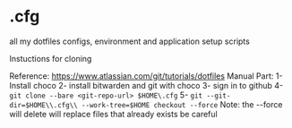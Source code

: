 # .cfg
all my dotfiles configs, environment and application setup scripts

Instuctions for cloning 

Reference: https://www.atlassian.com/git/tutorials/dotfiles
Manual Part:
1- Install choco
2- install bitwarden and git with choco
3- sign in to github
4- `git clone --bare <git-repo-url> $HOME\.cfg`
5- `git --git-dir=$HOME\\.cfg\\ --work-tree=$HOME checkout --force`
  Note: the --force will delete will replace files that already exists be careful 
